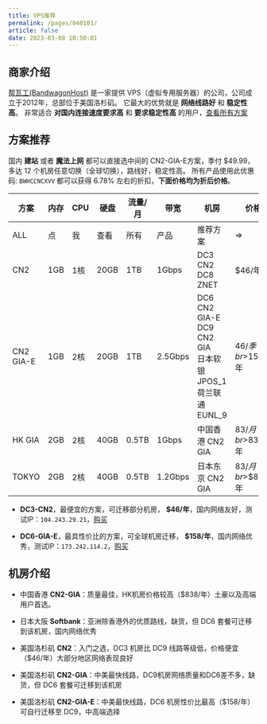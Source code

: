 ```yaml
---
title: VPS推荐
permalink: /pages/040101/
article: false
date: 2023-03-08 10:50:01
---
```

## 商家介绍

[帮瓦工(BandwagonHost)](https://bwh81.net/aff.php?aff=70876) 是一家提供 VPS（虚拟专用服务器）的公司，公司成立于2012年，总部位于美国洛杉矶。
它最大的优势就是 **网络线路好** 和 **稳定性高**。 非常适合 **对国内连接速度要求高** 和 **要求稳定性高** 的用户，[查看所有方案](https://bwhstock.in)

[//]: # (## 活动方案)

[//]: # (::: tip 搬瓦工促销活动，限量版套餐补货，年付 49.99 美元 CN2 GIA-E 限量版)

[//]: # ()
[//]: # (1、搬瓦工 CN2 GIA-E 10G限量版（1核512MB，10GB，500GB流量，年付 $49.99，可选 DC6/DC9 CN2 GIA、日本软银、联通9929、普通机房等） 使用优惠码 `BWHCCNCXVV` 后：`46美元` 一年。)

[//]: # ([点我购买]&#40;https://bwh81.net/aff.php?aff=70876&pid=94&#41;)

[//]: # ()
[//]: # (2、搬瓦工 CN2 GIA-E 40G限量版（2核2G，40GB，1000GB流量，年付 $99.99，可选 DC6/DC9 CN2 GIA、日本软银、联通9929、普通机房等）使用优惠码 `BWHCCNCXVV` 后：`93美元` 一年。)

[//]: # ()
[//]: # ([点我购买]&#40;https://bwh81.net/aff.php?aff=70876&pid=132&#41; )

[//]: # (:::)


## 方案推荐
国内 **建站** 或者 **魔法上网** 都可以直接选中间的 CN2-GIA-E方案，季付 $49.99，多达 12 个机房任意切换（全球切换），路线好，稳定性高。
所有产品使用此优惠码: `BWHCCNCXVV` 都可以获得 6.78% 左右的折扣，**下面价格均为折后价格**。

| 方案            | 内存  | CPU | 硬盘   | 流量/月  | 带宽      | 机房                                                         | 价格             | 操作                                                |
|---------------|-----|-----|------|-------|---------|------------------------------------------------------------|----------------|---------------------------------------------------|
| ALL           | 点   | 我   | 查看   | 所有    | 产品      | 推荐方案                                                       | =>             | [查看](https://bwhstock.in)                         |
| CN2        | 1GB | 1核  | 20GB | 1TB   | 1Gbps   | DC3 CN2<br>DC8 ZNET                                        | $46/年          | [购买](https://bwh81.net/aff.php?aff=70876&pid=57)  |
| CN2<br/>GIA-E | 1GB | 2核  | 20GB | 1TB   | 2.5Gbps | DC6 CN2 GIA-E<br>DC9 CN2 GIA<br>日本软银 JPOS_1<br>荷兰联通 EUNL_9 | $46/季<br>$158/年 | [购买](https://bwh81.net/aff.php?aff=70876&pid=87)  |
| HK GIA        | 2GB | 2核  | 40GB | 0.5TB | 1Gbps   | 中国香港 CN2 GIA                                               | $83/月<br>$838/年 | [购买](https://bwh81.net/aff.php?aff=70876&pid=95)  |
| TOKYO         | 2GB | 2核  | 40GB | 0.5TB | 1.2Gbps | 日本东京 CN2 GIA                                               | $83/月<br>$$838/年 | [购买](https://bwh81.net/aff.php?aff=70876&pid=108) |
- **DC3-CN2**，最便宜的方案，可迁移部分机房， **$46/年**，国内网络友好，测试IP：`104.243.29.21`，[购买](https://bwh81.net/aff.php?aff=70876&pid=57)

- **DC6-GIA-E**，最具性价比的方案，可全球机房迁移， **$158/年**，国内网络优秀，测试IP：`173.242.114.2`，[购买](https://bwh81.net/aff.php?aff=70876&pid=87)

## 机房介绍
- 中国香港 **CN2-GIA**：质量最佳，HK机房价格较高（$838/年）土豪以及高端用户首选。

- 日本大阪 **Softbank**：亚洲除香港外的优质路线，缺货，但 DC6 套餐可迁移到该机房，国内网络优秀

- 美国洛杉矶 **CN2**：入门之选，DC3 机房比 DC9 线路等级低，价格便宜（$46/年）大部分地区网络表现良好

- 美国洛杉矶 **CN2-GIA**：中美最快线路，DC9机房网络质量和DC6差不多，缺货，但 DC6 套餐可迁移到该机房

- 美国洛杉矶 **CN2-GIA-E**：中美最快线路，DC6 机房性价比最高（$158/年）可自行迁移至 DC9，中高端选择

<Vssue :title="$title" />